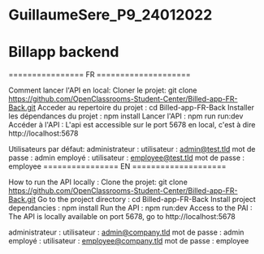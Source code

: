 # GuillaumeSere_P9_24012022

# Billapp backend
================ FR ====================

Comment lancer l'API en local:
Cloner le projet:
git clone https://github.com/OpenClassrooms-Student-Center/Billed-app-FR-Back.git
Acceder au repertoire du projet :
cd Billed-app-FR-Back
Installer les dépendances du projet :
npm install
Lancer l'API :
npm run run:dev
Accéder à l'API :
L'api est accessible sur le port 5678 en local, c'est à dire http://localhost:5678

Utilisateurs par défaut:
administrateur :
utilisateur : admin@test.tld 
mot de passe : admin
employé :
utilisateur : employee@test.tld
mot de passe : employee
================ EN ====================

How to run the API locally :
Clone the projet:
git clone https://github.com/OpenClassrooms-Student-Center/Billed-app-FR-Back.git
Go to the project directory :
cd Billed-app-FR-Back
Install project dependancies :
npm install
Run the API :
npm run:dev
Access to the PAI :
The API is locally available on port 5678, go to http://localhost:5678

administrateur :
utilisateur : admin@company.tld 
mot de passe : admin
employé :
utilisateur : employee@company.tld
mot de passe : employee
